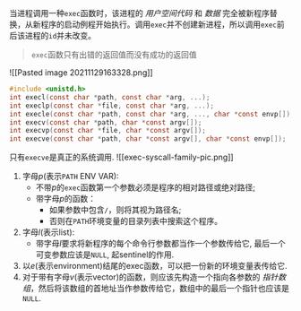 当进程调用一种`exec`函数时，该进程的 _用户空间代码_ 和 _数据_ 完全被新程序替换，从新程序的启动例程开始执行。调用`exec`并不创建新进程，所以调用`exec`前后该进程的`id`并未改变。

> `exec`函数只有出错的返回值而没有成功的返回值

![[Pasted image 20211129163328.png]]

```c
#include <unistd.h>
int execl(const char *path, const char *arg, ...);
int execlp(const char *file, const char *arg, ...);
int execle(const char *path, const char *arg, ..., char *const envp[]);
int execv(const char *path, char *const argv[]);
int execvp(const char *file, char *const argv[]);
int execve(const char *path, char *const argv[], char *const envp[]);
```

只有`execve`是真正的系统调用.
![[exec-syscall-family-pic.png]]

1. 字母$p$(表示`PATH` ENV VAR): 
    - 不带$p$的`exec`函数第一个参数必须是程序的相对路径或绝对路径; 
    - 带字母$p$的函数：
        - 如果参数中包含`/`，则将其视为路径名;
        - 否则在`PATH`环境变量的目录列表中搜索这个程序。
2. 字母$l$(表示list):
    - 带字母$l$要求将新程序的每个命令行参数都当作一个参数传给它, 最后一个可变参数应该是`NULL`, 起sentinel的作用.
3. 以$e$(表示environment)结尾的exec函数，可以把一份新的环境变量表传给它.
4. 对于带有字母$v$(表示vector)的函数，则应该先构造一个指向各参数的 _指针数组_，然后将该数组的首地址当作参数传给它，数组中的最后一个指针也应该是`NULL`.